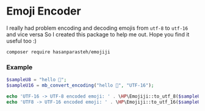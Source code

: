 # Emoji Encoder

I really had problem encoding and decoding emojis from `utf-8` to `utf-16` and vice versa
So I created this package to help me out. Hope you find it useful too :)


```
composer require hasanparasteh/emojiji
```

### Example
```php
$sampleU8 = "hello 🏦";
$sampleU16 = mb_convert_encoding("hello 🏦", "UTF-16");

echo 'UTF-16 -> UTF-8 encoded emoji: ' . \HP\Emojiji::to_utf_8($sampleU16) . PHP_EOL;
echo 'UTF8 -> UTF-16 encoded emoji: ' . \HP\Emojiji::to_utf_16($sampleU8) . PHP_EOL;
```